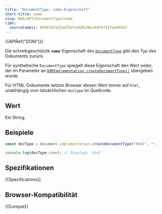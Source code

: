 ```yaml
---
title: "DocumentType: name-Eigenschaft"
short-title: name
slug: Web/API/DocumentType/name
l10n:
  sourceCommit: 88467d31d2ad7bdfade8b38ec69f6702fee080d1
---
```


{{APIRef("DOM")}}

Die schreibgeschützte **`name`**-Eigenschaft des [`DocumentType`](/de/docs/Web/API/DocumentType) gibt den Typ des Dokuments zurück.

Für synthetische `DocumentType` spiegelt diese Eigenschaft den Wert wider, der im Parameter an [`DOMImplementation.createDocumentType()`](/de/docs/Web/API/DOMImplementation/createDocumentType) übergeben wurde.

Für HTML-Dokumente setzen Browser diesen Wert immer auf `html`, unabhängig vom tatsächlichen `doctype` im Quellcode.

## Wert

Ein String.

## Beispiele

```js
const docType = document.implementation.createDocumentType("html", "", "");

console.log(docType.name); // Displays `html`
```

## Spezifikationen

{{Specifications}}

## Browser-Kompatibilität

{{Compat}}
